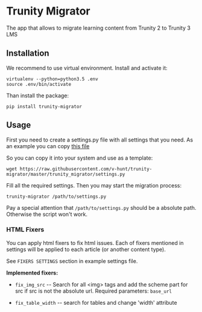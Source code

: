 # Trunity Migrator

The app that allows to migrate learning content from Trunity 2 to Trunity 3 LMS


## Installation

We recommend to use virtual environment. Install and activate it:

```
virtualenv --python=python3.5 .env
source .env/bin/activate
```

Than install the package:

```
pip install trunity-migrator
```


## Usage

First you need to create a settings.py file with all settings
that you need. As an example you can copy [this file](https://raw.githubusercontent.com/v-hunt/trunity-migrator/master/trunity_migrator/settings.py)

So you can copy it into your system and use as a template:

```
wget https://raw.githubusercontent.com/v-hunt/trunity-migrator/master/trunity_migrator/settings.py
```


Fill all the required settings. Then you may start the migration process:

```
trunity-migrator /path/to/settings.py
```

Pay a special attention that `/path/to/settings.py` should be a absolute path.
Otherwise the script won't work.


### HTML Fixers

You can apply html fixers to fix html issues. Each of fixers
mentioned in settings will be applied to each article (or another content
type).

See `FIXERS SETTINGS` section in example settings file.

**Implemented fixers:**

* `fix_img_src` --
Search for all \<img\> tags and add the scheme part for src if src is
    not the absolute url. Required parameters: `base_url`

* `fix_table_width` -- search for tables and change  'width' attribute

